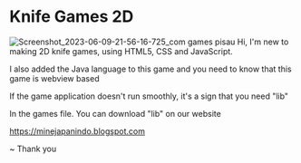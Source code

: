 
# Knife Games 2D

![Screenshot_2023-06-09-21-56-16-725_com games pisau](https://github.com/igaaaaaaal/Knife-Games-2D/assets/36658334/658cf052-5c99-475d-938e-fdd53d8bc293)
Hi, I'm new to making 2D knife games, using HTML5, CSS and JavaScript.

I also added the Java language to this game and you need to know that this game is webview based

If the game application doesn't run smoothly, it's a sign that you need "lib"

In the games file. You can download "lib" on our website

https://minejapanindo.blogspot.com

~ Thank you
